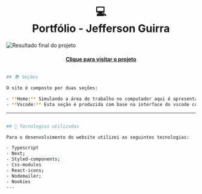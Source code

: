 <h1 align="center">
  💻<br>Portfólio - Jefferson Guirra
</h1>

![Resultado final do projeto](Assets/portfolio-read-me.JPG)

<h4 align="center"><a href="https://my-storage-jefferson.netlify.app/">Clique para visitar o projeto</a></h4>

```bash

## 📚 Seções

O site é composto por duas seções:

- **Home:** Simulando a área de trabalho no computador aqui é apresentado meus projetos pessoais;
- **Vscode:** Esta seção é produzida com base na interface do vscode contendo um pouco sobre mim, projetos pessoais, habilidades, contato e informações do github;

```

---
```bash

## 💼 Tecnologias utilizadas

Para o desenvolvimento do website utilizei as seguintes tecnologias:

- Typescript
- Next;
- Styled-components;
- Css-modules
- React-icons;
- Nodemailer;
- Nookies
---

```


